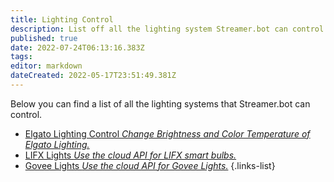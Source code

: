 ```yaml
---
title: Lighting Control
description: List off all the lighting system Streamer.bot can control.
published: true
date: 2022-07-24T06:13:16.383Z
tags: 
editor: markdown
dateCreated: 2022-05-17T23:51:49.381Z
---
```


Below you can find a list of all the lighting systems that Streamer.bot can control.


* [Elgato Lighting Control *Change Brightness and Color Temperature of Elgato Lighting.*](/extensions/elgato-lighting-control)
* [LIFX Lights  *Use the cloud API for LIFX smart bulbs.*](/extensions/lifx-lights)
* [Govee Lights  *Use the cloud API for Govee Lights.*](/extensions/govee-lights)
{.links-list}
